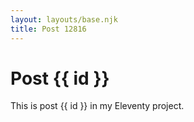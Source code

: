```yaml
---
layout: layouts/base.njk
title: Post 12816
---
```


# Post {{ id }}

This is post {{ id }} in my Eleventy project.
